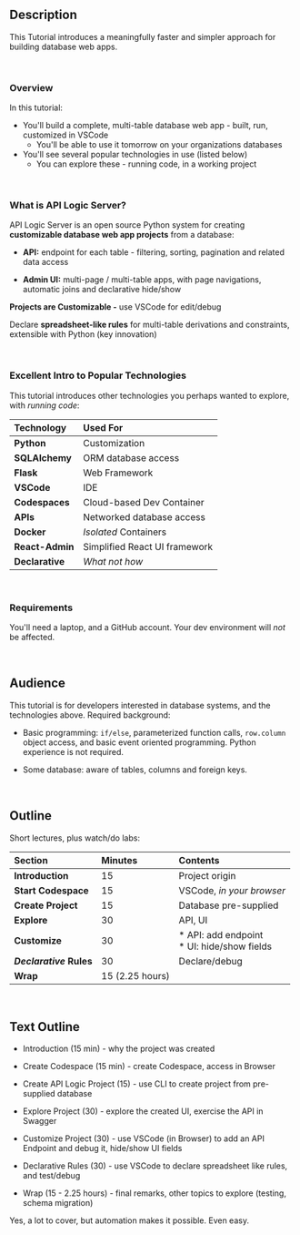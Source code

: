 ## Description

This Tutorial introduces a meaningfully faster and simpler approach for building database web apps.

&nbsp;

### Overview

In this tutorial:

* You'll build a complete, multi-table database web app - built, run, customized in VSCode
    * You'll be able to use it tomorrow on your organizations databases
* You'll see several popular technologies in use (listed below)
    * You can explore these - running code, in a working project

&nbsp;

### What is API Logic Server?

API Logic Server is an open source Python system for creating __customizable database web app projects__ from a database:

* __API:__ endpoint for each table - filtering, sorting, pagination and related data access

* __Admin UI:__ multi-page / multi-table apps, with page navigations, automatic joins and declarative hide/show

__Projects are Customizable -__ use VSCode for  edit/debug

Declare **spreadsheet-like rules** for multi-table derivations and constraints, extensible with Python (key innovation)

&nbsp;

### Excellent Intro to Popular Technologies

This tutorial introduces other technologies you perhaps wanted to explore, with _running code_:

| Technology  | Used For    |
:---------|:-----------|
| __Python__  | Customization |
| __SQLAlchemy__  | ORM database access |
| __Flask__  | Web Framework |
| __VSCode__  | IDE |
| __Codespaces__  | Cloud-based Dev Container |
| __APIs__  | Networked database access |
| __Docker__ | *Isolated* Containers |
| __React-Admin__ | Simplified React UI framework |
| __Declarative__ | *What not how* |

&nbsp;

### Requirements

You'll need a laptop, and a GitHub account.  Your dev environment will *not* be affected.

&nbsp;

## Audience

This tutorial is for developers interested in database systems, and the technologies above.  Required background:

* Basic programming: `if/else`, parameterized function calls, `row.column` object access, and basic event oriented programming.  Python experience is not required.

* Some database: aware of tables, columns and foreign keys.

&nbsp;

## Outline

Short lectures, plus watch/do labs:

| Section  | Minutes | Contents   |
:---------|:-----------|:------------|
| __Introduction__ | 15 | Project origin |
| __Start Codespace__ | 15 | VSCode, _in your browser_ |
| __Create Project__  | 15 | Database pre-supplied |
| __Explore__ | 30 | API, UI |
| __Customize__  | 30 | * API: add endpoint<br>* UI: hide/show fields |
| ___Declarative_ Rules__ | 30 | Declare/debug |
| __Wrap__ | 15 (2.25 hours) | |

&nbsp;

## Text Outline

* Introduction (15 min) - why the project was created

* Create Codespace (15 min) - create Codespace, access in Browser

* Create API Logic Project (15) - use CLI to create project from pre-supplied database

* Explore Project (30) - explore the created UI, exercise the API in Swagger

* Customize Project (30) - use VSCode (in Browser) to add an API Endpoint and debug it, hide/show UI fields

* Declarative Rules (30) - use VSCode to declare spreadsheet like rules, and test/debug

* Wrap (15 - 2.25 hours) - final remarks, other topics to explore (testing, schema migration)

Yes, a lot to cover, but automation makes it possible.  Even easy.
